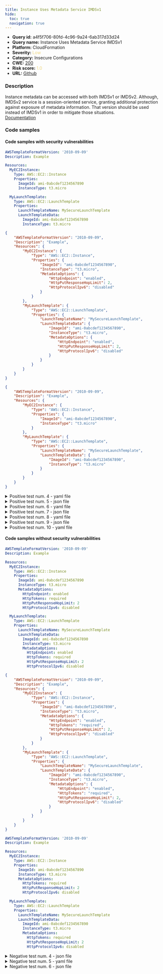 ```yaml
---
title: Instance Uses Metadata Service IMDSv1
hide:
  toc: true
  navigation: true
---
```


<style>
  .highlight .hll {
    background-color: #ff171742;
  }
  .md-content {
    max-width: 1100px;
    margin: 0 auto;
  }
</style>

-   **Query id:** a4f5f706-80fd-4c96-9a24-6ab317d33d24
-   **Query name:** Instance Uses Metadata Service IMDSv1
-   **Platform:** CloudFormation
-   **Severity:** <span style="color:#edd57e">Low</span>
-   **Category:** Insecure Configurations
-   **CWE:** <a href="https://cwe.mitre.org/data/definitions/200.html" onclick="newWindowOpenerSafe(event, 'https://cwe.mitre.org/data/definitions/200.html')">200</a>
-   **Risk score:** <span style="color:#edd57e">1.0</span>
-   **URL:** [Github](https://github.com/Checkmarx/kics/tree/master/assets/queries/cloudFormation/aws/instance_uses_metadata_service_IMDSv1)

### Description
Instance metadata can be accessed with both IMDSv1 or IMDSv2. Although, IMDSv2 service is a session-oriented service, granting additional protection against exposure of metadata information. That version should be used instead of IMDSv1 in order to mitigate those situations.<br>
[Documentation](https://docs.aws.amazon.com/AWSCloudFormation/latest/TemplateReference/aws-properties-ec2-instance-metadataoptions.html)

### Code samples
#### Code samples with security vulnerabilities
```yaml title="Positive test num. 1 - yaml file" hl_lines="15 7"
AWSTemplateFormatVersion: '2010-09-09'
Description: Example

Resources:
  MyEC2Instance:
    Type: AWS::EC2::Instance
    Properties:
      ImageId: ami-0abcdef1234567890
      InstanceType: t3.micro

  MyLaunchTemplate:
    Type: AWS::EC2::LaunchTemplate
    Properties:
      LaunchTemplateName: MySecureLaunchTemplate
      LaunchTemplateData:
        ImageId: ami-0abcdef1234567890
        InstanceType: t3.micro

```
```json title="Positive test num. 2 - json file" hl_lines="24 10"
{
    "AWSTemplateFormatVersion": "2010-09-09",
    "Description": "Example",
    "Resources": {
        "MyEC2Instance": {
            "Type": "AWS::EC2::Instance",
            "Properties": {
                "ImageId": "ami-0abcdef1234567890",
                "InstanceType": "t3.micro",
                "MetadataOptions": {
                    "HttpEndpoint": "enabled",
                    "HttpPutResponseHopLimit": 2,
                    "HttpProtocolIpv6": "disabled"
                }
            }
        },
        "MyLaunchTemplate": {
            "Type": "AWS::EC2::LaunchTemplate",
            "Properties": {
                "LaunchTemplateName": "MySecureLaunchTemplate",
                "LaunchTemplateData": {
                    "ImageId": "ami-0abcdef1234567890",
                    "InstanceType": "t3.micro",
                    "MetadataOptions": {
                        "HttpEndpoint": "enabled",
                        "HttpPutResponseHopLimit": 2,
                        "HttpProtocolIpv6": "disabled"
                    }
                }
            }
        }
    }
}
```
```json title="Positive test num. 3 - json file" hl_lines="16 7"
{
    "AWSTemplateFormatVersion": "2010-09-09",
    "Description": "Example",
    "Resources": {
        "MyEC2Instance": {
            "Type": "AWS::EC2::Instance",
            "Properties": {
                "ImageId": "ami-0abcdef1234567890",
                "InstanceType": "t3.micro"
            }
        },
        "MyLaunchTemplate": {
            "Type": "AWS::EC2::LaunchTemplate",
            "Properties": {
                "LaunchTemplateName": "MySecureLaunchTemplate",
                "LaunchTemplateData": {
                    "ImageId": "ami-0abcdef1234567890",
                    "InstanceType": "t3.micro"
                }
            }
        }
    }
}
```
<details><summary>Positive test num. 4 - yaml file</summary>

```yaml hl_lines="11 23"
AWSTemplateFormatVersion: '2010-09-09'
Description: Example

Resources:
  MyEC2Instance:
    Type: AWS::EC2::Instance
    Properties:
      ImageId: ami-0abcdef1234567890
      InstanceType: t3.micro
      MetadataOptions:
        HttpTokens: optional
        HttpPutResponseHopLimit: 2
        HttpProtocolIpv6: disabled

  MyLaunchTemplate:
    Type: AWS::EC2::LaunchTemplate
    Properties:
      LaunchTemplateName: MySecureLaunchTemplate
      LaunchTemplateData:
        ImageId: ami-0abcdef1234567890
        InstanceType: t3.micro
        MetadataOptions:
          HttpTokens: optional
          HttpPutResponseHopLimit: 2
          HttpProtocolIpv6: disabled

```
</details>
<details><summary>Positive test num. 5 - json file</summary>

```json hl_lines="25 11"
{
    "AWSTemplateFormatVersion": "2010-09-09",
    "Description": "Example",
    "Resources": {
        "MyEC2Instance": {
            "Type": "AWS::EC2::Instance",
            "Properties": {
                "ImageId": "ami-0abcdef1234567890",
                "InstanceType": "t3.micro",
                "MetadataOptions": {
                    "HttpTokens": "optional",
                    "HttpPutResponseHopLimit": 2,
                    "HttpProtocolIpv6": "disabled"
                }
            }
        },
        "MyLaunchTemplate": {
            "Type": "AWS::EC2::LaunchTemplate",
            "Properties": {
                "LaunchTemplateName": "MySecureLaunchTemplate",
                "LaunchTemplateData": {
                    "ImageId": "ami-0abcdef1234567890",
                    "InstanceType": "t3.micro",
                    "MetadataOptions": {
                        "HttpTokens": "optional",
                        "HttpPutResponseHopLimit": 2,
                        "HttpProtocolIpv6": "disabled"
                    }
                }
            }
        }
    }
}
```
</details>
<details><summary>Positive test num. 6 - yaml file</summary>

```yaml hl_lines="25 12"
AWSTemplateFormatVersion: '2010-09-09'
Description: Example

Resources:
  MyEC2Instance:
    Type: AWS::EC2::Instance
    Properties:
      ImageId: ami-0abcdef1234567890
      InstanceType: t3.micro
      MetadataOptions:
        HttpEndpoint: enabled
        HttpTokens: optional
        HttpPutResponseHopLimit: 2
        HttpProtocolIpv6: disabled

  MyLaunchTemplate:
    Type: AWS::EC2::LaunchTemplate
    Properties:
      LaunchTemplateName: MySecureLaunchTemplate
      LaunchTemplateData:
        ImageId: ami-0abcdef1234567890
        InstanceType: t3.micro
        MetadataOptions:
          HttpEndpoint: enabled
          HttpTokens: optional
          HttpPutResponseHopLimit: 2
          HttpProtocolIpv6: disabled

```
</details>
<details><summary>Positive test num. 7 - json file</summary>

```json hl_lines="27 12"
{
    "AWSTemplateFormatVersion": "2010-09-09",
    "Description": "Example",
    "Resources": {
        "MyEC2Instance": {
            "Type": "AWS::EC2::Instance",
            "Properties": {
                "ImageId": "ami-0abcdef1234567890",
                "InstanceType": "t3.micro",
                "MetadataOptions": {
                    "HttpEndpoint": "enabled",
                    "HttpTokens": "optional",
                    "HttpPutResponseHopLimit": 2,
                    "HttpProtocolIpv6": "disabled"
                }
            }
        },
        "MyLaunchTemplate": {
            "Type": "AWS::EC2::LaunchTemplate",
            "Properties": {
                "LaunchTemplateName": "MySecureLaunchTemplate",
                "LaunchTemplateData": {
                    "ImageId": "ami-0abcdef1234567890",
                    "InstanceType": "t3.micro",
                    "MetadataOptions": {
                        "HttpEndpoint": "enabled",
                        "HttpTokens": "optional",
                        "HttpPutResponseHopLimit": 2,
                        "HttpProtocolIpv6": "disabled"
                    }
                }
            }
        }
    }
}
```
</details>
<details><summary>Positive test num. 8 - yaml file</summary>

```yaml hl_lines="10 21"
AWSTemplateFormatVersion: '2010-09-09'
Description: Example

Resources:
  MyEC2Instance:
    Type: AWS::EC2::Instance
    Properties:
      ImageId: ami-0abcdef1234567890
      InstanceType: t3.micro
      MetadataOptions:
        HttpPutResponseHopLimit: 2
        HttpProtocolIpv6: disabled

  MyLaunchTemplate:
    Type: AWS::EC2::LaunchTemplate
    Properties:
      LaunchTemplateName: MySecureLaunchTemplate
      LaunchTemplateData:
        ImageId: ami-0abcdef1234567890
        InstanceType: t3.micro
        MetadataOptions:
          HttpPutResponseHopLimit: 2
          HttpProtocolIpv6: disabled

```
</details>
<details><summary>Positive test num. 9 - json file</summary>

```json hl_lines="10 23"
{
    "AWSTemplateFormatVersion": "2010-09-09",
    "Description": "Example",
    "Resources": {
        "MyEC2Instance": {
            "Type": "AWS::EC2::Instance",
            "Properties": {
                "ImageId": "ami-0abcdef1234567890",
                "InstanceType": "t3.micro",
                "MetadataOptions": {
                    "HttpPutResponseHopLimit": 2,
                    "HttpProtocolIpv6": "disabled"
                }
            }
        },
        "MyLaunchTemplate": {
            "Type": "AWS::EC2::LaunchTemplate",
            "Properties": {
                "LaunchTemplateName": "MySecureLaunchTemplate",
                "LaunchTemplateData": {
                    "ImageId": "ami-0abcdef1234567890",
                    "InstanceType": "t3.micro",
                    "MetadataOptions": {
                        "HttpPutResponseHopLimit": 2,
                        "HttpProtocolIpv6": "disabled"
                    }
                }
            }
        }
    }
}
```
</details>
<details><summary>Positive test num. 10 - yaml file</summary>

```yaml hl_lines="10 22"
AWSTemplateFormatVersion: '2010-09-09'
Description: Example

Resources:
  MyEC2Instance:
    Type: AWS::EC2::Instance
    Properties:
      ImageId: ami-0abcdef1234567890
      InstanceType: t3.micro
      MetadataOptions:
        HttpEndpoint: enabled
        HttpPutResponseHopLimit: 2
        HttpProtocolIpv6: disabled

  MyLaunchTemplate:
    Type: AWS::EC2::LaunchTemplate
    Properties:
      LaunchTemplateName: MySecureLaunchTemplate
      LaunchTemplateData:
        ImageId: ami-0abcdef1234567890
        InstanceType: t3.micro
        MetadataOptions:
          HttpEndpoint: enabled
          HttpPutResponseHopLimit: 2
          HttpProtocolIpv6: disabled

```
</details>


#### Code samples without security vulnerabilities
```yaml title="Negative test num. 1 - yaml file"
AWSTemplateFormatVersion: '2010-09-09'
Description: Example

Resources:
  MyEC2Instance:
    Type: AWS::EC2::Instance
    Properties:
      ImageId: ami-0abcdef1234567890
      InstanceType: t3.micro
      MetadataOptions:
        HttpEndpoint: enabled
        HttpTokens: required
        HttpPutResponseHopLimit: 2
        HttpProtocolIpv6: disabled

  MyLaunchTemplate:
    Type: AWS::EC2::LaunchTemplate
    Properties:
      LaunchTemplateName: MySecureLaunchTemplate
      LaunchTemplateData:
        ImageId: ami-0abcdef1234567890
        InstanceType: t3.micro
        MetadataOptions:
          HttpEndpoint: enabled
          HttpTokens: required
          HttpPutResponseHopLimit: 2
          HttpProtocolIpv6: disabled

```
```json title="Negative test num. 2 - json file"
{
    "AWSTemplateFormatVersion": "2010-09-09",
    "Description": "Example",
    "Resources": {
        "MyEC2Instance": {
            "Type": "AWS::EC2::Instance",
            "Properties": {
                "ImageId": "ami-0abcdef1234567890",
                "InstanceType": "t3.micro",
                "MetadataOptions": {
                    "HttpEndpoint": "enabled",
                    "HttpTokens": "required",
                    "HttpPutResponseHopLimit": 2,
                    "HttpProtocolIpv6": "disabled"
                }
            }
        },
        "MyLaunchTemplate": {
            "Type": "AWS::EC2::LaunchTemplate",
            "Properties": {
                "LaunchTemplateName": "MySecureLaunchTemplate",
                "LaunchTemplateData": {
                    "ImageId": "ami-0abcdef1234567890",
                    "InstanceType": "t3.micro",
                    "MetadataOptions": {
                        "HttpEndpoint": "enabled",
                        "HttpTokens": "required",
                        "HttpPutResponseHopLimit": 2,
                        "HttpProtocolIpv6": "disabled"
                    }
                }
            }
        }
    }
}
```
```yaml title="Negative test num. 3 - yaml file"
AWSTemplateFormatVersion: '2010-09-09'
Description: Example

Resources:
  MyEC2Instance:
    Type: AWS::EC2::Instance
    Properties:
      ImageId: ami-0abcdef1234567890
      InstanceType: t3.micro
      MetadataOptions:
        HttpTokens: required
        HttpPutResponseHopLimit: 2
        HttpProtocolIpv6: disabled

  MyLaunchTemplate:
    Type: AWS::EC2::LaunchTemplate
    Properties:
      LaunchTemplateName: MySecureLaunchTemplate
      LaunchTemplateData:
        ImageId: ami-0abcdef1234567890
        InstanceType: t3.micro
        MetadataOptions:
          HttpTokens: required
          HttpPutResponseHopLimit: 2
          HttpProtocolIpv6: disabled

```
<details><summary>Negative test num. 4 - json file</summary>

```json
{
    "AWSTemplateFormatVersion": "2010-09-09",
    "Description": "Example",
    "Resources": {
        "MyEC2Instance": {
            "Type": "AWS::EC2::Instance",
            "Properties": {
                "ImageId": "ami-0abcdef1234567890",
                "InstanceType": "t3.micro",
                "MetadataOptions": {
                    "HttpTokens": "required",
                    "HttpPutResponseHopLimit": 2,
                    "HttpProtocolIpv6": "disabled"
                }
            }
        },
        "MyLaunchTemplate": {
            "Type": "AWS::EC2::LaunchTemplate",
            "Properties": {
                "LaunchTemplateName": "MySecureLaunchTemplate",
                "LaunchTemplateData": {
                    "ImageId": "ami-0abcdef1234567890",
                    "InstanceType": "t3.micro",
                    "MetadataOptions": {
                        "HttpTokens": "required",
                        "HttpPutResponseHopLimit": 2,
                        "HttpProtocolIpv6": "disabled"
                    }
                }
            }
        }
    }
}
```
</details>
<details><summary>Negative test num. 5 - yaml file</summary>

```yaml
AWSTemplateFormatVersion: '2010-09-09'
Description: Example

Resources:
  MyEC2Instance:
    Type: AWS::EC2::Instance
    Properties:
      ImageId: ami-0abcdef1234567890
      InstanceType: t3.micro
      MetadataOptions:
        HttpEndpoint: disabled
        HttpTokens: optional

  MyLaunchTemplate:
    Type: AWS::EC2::LaunchTemplate
    Properties:
      LaunchTemplateName: MySecureLaunchTemplate
      LaunchTemplateData:
        ImageId: ami-0abcdef1234567890
        InstanceType: t3.micro
        MetadataOptions:
          HttpEndpoint: disabled
          HttpTokens: optional

```
</details>
<details><summary>Negative test num. 6 - json file</summary>

```json
{
    "AWSTemplateFormatVersion": "2010-09-09",
    "Description": "Example",
    "Resources": {
        "MyEC2Instance": {
            "Type": "AWS::EC2::Instance",
            "Properties": {
                "ImageId": "ami-0abcdef1234567890",
                "InstanceType": "t3.micro",
                "MetadataOptions": {
                    "HttpEndpoint": "disabled",
                    "HttpTokens": "optional"
                }
            }
        },
        "MyLaunchTemplate": {
            "Type": "AWS::EC2::LaunchTemplate",
            "Properties": {
                "LaunchTemplateName": "MySecureLaunchTemplate",
                "LaunchTemplateData": {
                    "ImageId": "ami-0abcdef1234567890",
                    "InstanceType": "t3.micro",
                    "MetadataOptions": {
                        "HttpEndpoint": "disabled",
                        "HttpTokens": "optional"
                    }
                }
            }
        }
    }
}
```
</details>

